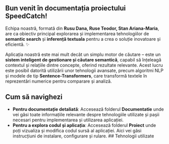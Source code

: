 ## Bun venit în documentația proiectului **SpeedCatch**!


Echipa noastră, formată din **Rusu Dana, Ruse Teodor, Stan Ariana-Maria**, are ca obiectiv principal explorarea și implementarea tehnologiilor de **semantic search** și **inferență textuala** pentru a crea o soluție inovatoare și eficientă. ✨  
  

Aplicația noastră este mai mult decât un simplu motor de căutare – este un **sistem inteligent de gestionare și căutare semantică**, capabil să înțeleagă contextul și relațiile dintre concepte, oferind rezultate relevante. Acest lucru este posibil datorită utilizării unor tehnologii avansate, precum algoritmi NLP și modele de tip **Sentence-Transformers**, care transformă textele în reprezentări numerice pentru comparare și analiză.

## Cum să navighezi
- **Pentru documentație detaliată**: Accesează folderul **Documentatie** unde vei găsi toate informațiile relevante despre tehnologiile utilizate și pașii necesari pentru implementarea și utilizarea aplicației. 
- **Pentru a explora codul și aplicația**: Accesează folderul **Proiect** unde poți vizualiza și modifica codul sursă al aplicației. Aici vei găsi instrucțiuni de instalare, configurare și rulare. ## Tehnologii utilizate
